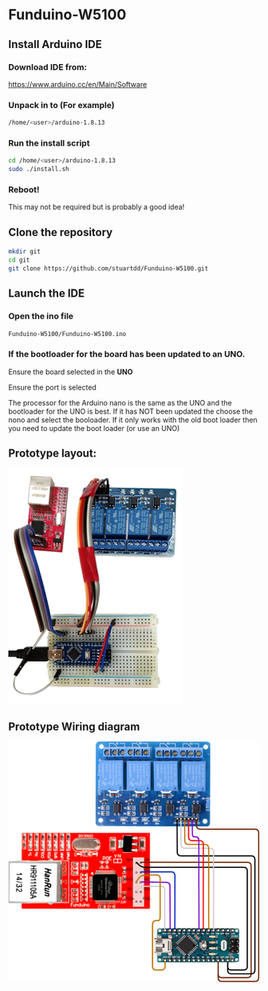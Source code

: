 # Funduino-W5100
## Install Arduino IDE

### Download IDE from:
https://www.arduino.cc/en/Main/Software

### Unpack in to (For example) 
```bash
/home/<user>/arduino-1.8.13
```

### Run the install script
```bash
cd /home/<user>/arduino-1.8.13
sudo ./install.sh
```
### Reboot!
This may not be required but is probably a good idea!

## Clone the repository
```bash
mkdir git
cd git
git clone https://github.com/stuartdd/Funduino-W5100.git
```
## Launch the IDE
### Open the ino file
```bash
Funduino-W5100/Funduino-W5100.ino
```

### If the bootloader for the board has been updated to an UNO.
Ensure the board selected in the __UNO__

Ensure the port is selected

The processor for the Arduino nano is the same as the UNO and the bootloader for the UNO is best.
If it has NOT been updated the choose the nono and select the booloader. If it only works with the old boot loader then you need to update the boot loader (or use an UNO)

## Prototype layout:
![Prototype pic](https://github.com/stuartdd/Funduino-W5100/blob/master/pic001.png)
## Prototype Wiring diagram
![Prototype wiring](https://github.com/stuartdd/Funduino-W5100/blob/master/Wiring.png)
